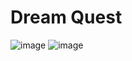 # Dream Quest
![image](https://user-images.githubusercontent.com/4495532/213782538-0fee0637-20a7-47a9-abf2-caa752e751bd.png)
![image](https://user-images.githubusercontent.com/4495532/213798820-0d157180-7b71-45c8-a9ac-9943c4ef554c.png)
